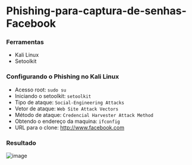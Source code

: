 # Phishing-para-captura-de-senhas-Facebook

### Ferramentas ###

  - Kali Linux
  - Setoolkit

### Configurando o Phishing no Kali Linux ###

  - Acesso root: ``` sudo su ```
  -  Iniciando o setoolkit: ``` setoolkit ```
  -  Tipo de ataque: ```Social-Engineering Attacks ```
  -  Vetor de ataque: ```Web Site Attack Vectors ```
  -  Método de ataque: ``` Credencial Harvester Attack Method ```
  -  Obtendo o endereço da maquina: ``` ifconfig ```
  - URL para o clone: http://www.facebook.com

### Resultado ###

![image](https://github.com/Carlos-Okada/Phishing-para-captura-de-senhas-Facebook/assets/85590105/e9fbb8c7-e481-4fa2-a136-f11c85159106)
